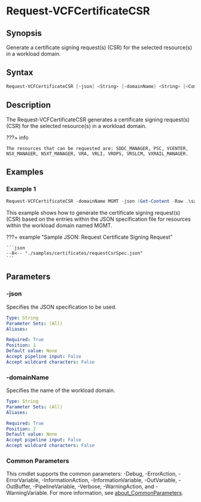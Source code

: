 # Request-VCFCertificateCSR

## Synopsis

Generate a certificate signing request(s) (CSR) for the selected resource(s) in a workload domain.

## Syntax

```powershell
Request-VCFCertificateCSR [-json] <String> [-domainName] <String> [<CommonParameters>]
```

## Description

The Request-VCFCertificateCSR generates a certificate signing request(s) (CSR) for the selected resource(s) in a workload domain.

???+ info

    The resources that can be requested are: SDDC_MANAGER, PSC, VCENTER, NSX_MANAGER, NSXT_MANAGER, VRA, VRLI, VROPS, VRSLCM, VXRAIL_MANAGER.

## Examples

### Example 1

```powershell
Request-VCFCertificateCSR -domainName MGMT -json (Get-Content -Raw .\samples\certificates\requestCsrSpec.json)
```

This example shows how to generate the certificate signing request(s) (CSR) based on the entries within the JSON specification file for resources within the workload domain named MGMT.

???+ example "Sample JSON: Request Certificate Signing Request"

    ```json
    --8<-- "./samples/certificates/requestCsrSpec.json"
    ```

## Parameters

### -json

Specifies the JSON specification to be used.

```yaml
Type: String
Parameter Sets: (All)
Aliases:

Required: True
Position: 1
Default value: None
Accept pipeline input: False
Accept wildcard characters: False
```

### -domainName

Specifies the name of the workload domain.

```yaml
Type: String
Parameter Sets: (All)
Aliases:

Required: True
Position: 2
Default value: None
Accept pipeline input: False
Accept wildcard characters: False
```

### Common Parameters

This cmdlet supports the common parameters: -Debug, -ErrorAction, -ErrorVariable, -InformationAction, -InformationVariable, -OutVariable, -OutBuffer, -PipelineVariable, -Verbose, -WarningAction, and -WarningVariable. For more information, see [about_CommonParameters](http://go.microsoft.com/fwlink/?LinkID=113216).
